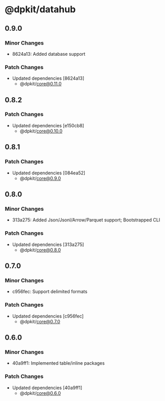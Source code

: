 # @dpkit/datahub

## 0.9.0

### Minor Changes

- 8624a13: Added database support

### Patch Changes

- Updated dependencies [8624a13]
  - @dpkit/core@0.11.0

## 0.8.2

### Patch Changes

- Updated dependencies [e150cb8]
  - @dpkit/core@0.10.0

## 0.8.1

### Patch Changes

- Updated dependencies [084ea52]
  - @dpkit/core@0.9.0

## 0.8.0

### Minor Changes

- 313a275: Added Json/Jsonl/Arrow/Parquet support; Bootstrapped CLI

### Patch Changes

- Updated dependencies [313a275]
  - @dpkit/core@0.8.0

## 0.7.0

### Minor Changes

- c956fec: Support delimited formats

### Patch Changes

- Updated dependencies [c956fec]
  - @dpkit/core@0.7.0

## 0.6.0

### Minor Changes

- 40a9ff1: Implemented table/inline packages

### Patch Changes

- Updated dependencies [40a9ff1]
  - @dpkit/core@0.6.0
